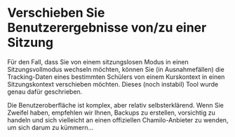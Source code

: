 
# Verschieben Sie Benutzerergebnisse von/zu einer Sitzung

Für den Fall, dass Sie von einem sitzungslosen Modus in einen Sitzungsvollmodus wechseln möchten, können Sie (in Ausnahmefällen\) die Tracking-Daten eines bestimmten Schülers von einem Kurskontext in einen Sitzungskontext verschieben möchten. Dieses \(noch instabil\) Tool wurde genau dafür geschrieben.

Die Benutzeroberfläche ist komplex, aber relativ selbsterklärend. Wenn Sie Zweifel haben, empfehlen wir Ihnen, Backups zu erstellen, vorsichtig zu handeln und sich vielleicht an einen offiziellen Chamilo-Anbieter zu wenden, um sich darum zu kümmern...